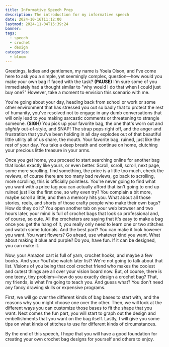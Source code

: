 ```yaml
---
title: Informative Speech Prep
description: The introduction for my informative speech
date: 2024-10-16T11:12:00
lastmod: 2024-11-04T15:39:24
banner: 
tags:
  - speech
  - crochet
  - design
categories:
  - bloom
---
```

  
Greetings, ladies and gentlemen, my name is Yoela Olson, and I've come here to ask you a simple, yet seemingly complex, question—how would you make your own bag if faced with the task? **(PAUSE)** I'm sure some of you immediately had a thought similar to "why would I do that when I could just buy one?" However, take a moment to envision this scenario with me.  
  
You're going about your day, heading back from school or work or some other environment that has stressed you out so badly that to protect the rest of humanity, you've resolved not to engage in any dumb conversations that will only lead to you making sarcastic comments or threatening to strangle someone. **(SIGH)** You pick up your favorite bag, the one that's worn out and *slightly* out-of-style, and SNAP! The strap pops right off, and the anger and frustration that you've been holding in all day explodes out of that beautiful little utility all of us share, the mouth. Your favorite bag, ruined, just like the rest of your day. You take a deep breath and continue on home, clutching your precious little treasure in your arms.  
  
Once you get home, you proceed to start searching online for another bag that looks exactly like yours, or even better. Scroll, scroll, scroll, next page, some more scrolling, find something, the price is a little too much, check the reviews, of course there are too many bad reviews, go back to scrolling, more scrolling, this is officially pointless. You're never going to find what you want with a price tag you can actually afford that isn't going to end up ruined just like the first one, so why even try? You complain a bit more, maybe scroll a little, and then a memory hits you. What about all those  stories, reels, and shorts of those crafty people who make their own bags? How do they do it? You open another tab on your web browser and two hours later, your mind is full of crochet bags that look so professional and, of course, so cute. All the crocheters are saying that it's easy to make a bag once you get the hang of it, you really only need to learn one or two stitches and watch some tutorials. And the best part? You can make it look however you want. You want flowers? Go ahead, use whatever kind you want. What about making it blue and purple? Do you, have fun. If it can be designed, you can make it.  
  
Now, your Amazon cart is full of yarn, crochet hooks, and maybe a few books. And your YouTube watch later list? We're not going to talk about that list. Visions of you being that cool crochet friend who makes the coolest and cutest things are all over your vision board now. But, of course, there is one teeny, tiny problem—how do you exactly design a crochet bag? That, my friends, is what I'm going to teach you. And guess what? You don't need any fancy drawing skills or expensive programs.  
  
First, we will go over the different kinds of bag bases to start with, and the reasons why you might choose one over the other. Then, we will look at the different ways you can customize those bases to fit the shape that you want. Next comes the fun part, you will start to graph out the design and embellishments that you want on the bag itself. Lastly, I will give you some tips on what kinds of stitches to use for different kinds of circumstances.  
  
By the end of this speech, I hope that you will have a good foundation for creating your own crochet bag designs for yourself and others to enjoy.  

